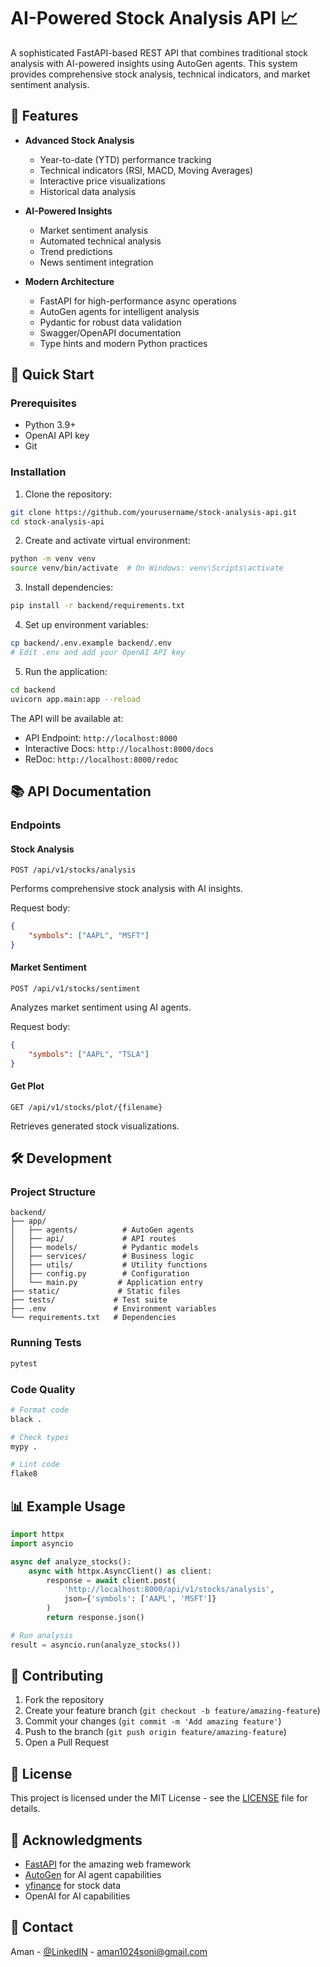 # AI-Powered Stock Analysis API 📈

A sophisticated FastAPI-based REST API that combines traditional stock analysis with AI-powered insights using AutoGen agents. This system provides comprehensive stock analysis, technical indicators, and market sentiment analysis.

## 🌟 Features

- **Advanced Stock Analysis**
  - Year-to-date (YTD) performance tracking
  - Technical indicators (RSI, MACD, Moving Averages)
  - Interactive price visualizations
  - Historical data analysis

- **AI-Powered Insights**
  - Market sentiment analysis
  - Automated technical analysis
  - Trend predictions
  - News sentiment integration

- **Modern Architecture**
  - FastAPI for high-performance async operations
  - AutoGen agents for intelligent analysis
  - Pydantic for robust data validation
  - Swagger/OpenAPI documentation
  - Type hints and modern Python practices

## 🚀 Quick Start

### Prerequisites

- Python 3.9+
- OpenAI API key
- Git

### Installation

1. Clone the repository:
```bash
git clone https://github.com/yourusername/stock-analysis-api.git
cd stock-analysis-api
```

2. Create and activate virtual environment:
```bash
python -m venv venv
source venv/bin/activate  # On Windows: venv\Scripts\activate
```

3. Install dependencies:
```bash
pip install -r backend/requirements.txt
```

4. Set up environment variables:
```bash
cp backend/.env.example backend/.env
# Edit .env and add your OpenAI API key
```

5. Run the application:
```bash
cd backend
uvicorn app.main:app --reload
```

The API will be available at:
- API Endpoint: `http://localhost:8000`
- Interactive Docs: `http://localhost:8000/docs`
- ReDoc: `http://localhost:8000/redoc`

## 📚 API Documentation

### Endpoints

#### Stock Analysis
```http
POST /api/v1/stocks/analysis
```
Performs comprehensive stock analysis with AI insights.

Request body:
```json
{
    "symbols": ["AAPL", "MSFT"]
}
```

#### Market Sentiment
```http
POST /api/v1/stocks/sentiment
```
Analyzes market sentiment using AI agents.

Request body:
```json
{
    "symbols": ["AAPL", "TSLA"]
}
```

#### Get Plot
```http
GET /api/v1/stocks/plot/{filename}
```
Retrieves generated stock visualizations.

## 🛠️ Development

### Project Structure
```
backend/
├── app/
│   ├── agents/          # AutoGen agents
│   ├── api/             # API routes
│   ├── models/          # Pydantic models
│   ├── services/        # Business logic
│   ├── utils/           # Utility functions
│   ├── config.py        # Configuration
│   └── main.py         # Application entry
├── static/             # Static files
├── tests/             # Test suite
├── .env               # Environment variables
└── requirements.txt   # Dependencies
```

### Running Tests
```bash
pytest
```

### Code Quality
```bash
# Format code
black .

# Check types
mypy .

# Lint code
flake8
```

## 📊 Example Usage

```python
import httpx
import asyncio

async def analyze_stocks():
    async with httpx.AsyncClient() as client:
        response = await client.post(
            'http://localhost:8000/api/v1/stocks/analysis',
            json={'symbols': ['AAPL', 'MSFT']}
        )
        return response.json()

# Run analysis
result = asyncio.run(analyze_stocks())
```

## 🤝 Contributing

1. Fork the repository
2. Create your feature branch (`git checkout -b feature/amazing-feature`)
3. Commit your changes (`git commit -m 'Add amazing feature'`)
4. Push to the branch (`git push origin feature/amazing-feature`)
5. Open a Pull Request

## 📝 License

This project is licensed under the MIT License - see the [LICENSE](LICENSE) file for details.

## 🙏 Acknowledgments

- [FastAPI](https://fastapi.tiangolo.com/) for the amazing web framework
- [AutoGen](https://microsoft.github.io/autogen/) for AI agent capabilities
- [yfinance](https://github.com/ranaroussi/yfinance) for stock data
- OpenAI for AI capabilities

## 📧 Contact

Aman - [@LinkedIN](https://www.linkedin.com/in/aman-soni-6b17b6223/) - aman1024soni@gmail.com
